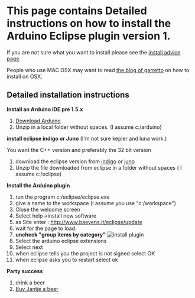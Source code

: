 This page contains Detailed instructions on how to install the Arduino Eclipse plugin version 1.
===

If you are not sure what you want to install please see the 
[install advice page]("install_advice.shtml").

People who use MAC OSX may want to read [the blog of garretto]("http://robots.dacloughb.com/project-1/setting-up-the-arduino-eclipse-environment-on-mac-os-x-lion") on how to install on OSX.

Detailed installation instructions
-----
 **Install an Arduino IDE pre 1.5.x**
 
 1. [Download Arduino ](http://arduino.cc/en/Main/Software)
 2. Unzip in a local folder without spaces. (I assume c:/arduino)
 
**install eclipse indigo or Juno** (I'm not sure kepler and luna work.)

You want the C++ version and preferably the 32 bit version

 1. download the eclipse version from [indigo](http://www.eclipse.org/indigo/) or [juno](http://www.eclipse.org/juno/)
 2. Unzip the file downloaded from eclipse in a folder without spaces ( I assume c:/eclipse) 
  
 **Install the Arduino plugin** 
 
 1. run the program c:/eclipse/eclipse.exe
 2. give a name to the workspace (I assume you use "c:/workspace") 
 3. Close the welcome screen
 4. Select help->install new software
 6. as Site enter : http://www.baeyens.it/eclipse/update
 7. wait for the page to load.
 8. **uncheck "group items by category"**
 ![install plugin](http://iloapp.baeyens.it/data/_gallery//public/1/134852263644133400_resized.png)
 9. Select the arduino eclipse extensions
 10. Select next
 11. when eclipse tells you the project is not signed select OK
 12. when eclipse asks you to restart select ok
  
 
 **Party success**
 
 1. drink a beer
 2. [Buy Jantje a beer](http://eclipse.baeyens.it/donate.html "thanks")
    

